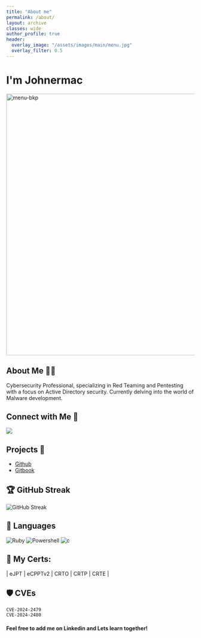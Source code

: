 ```yaml
---
title: "About me"
permalink: /about/
layout: archive
classes: wide
author_profile: true
header:  
  overlay_image: "/assets/images/main/menu.jpg"
  overlay_filter: 0.5
---
```


# I'm Johnermac 

<img src="https://github.com/Johnermac/Johnermac/assets/115858996/f8e4b684-379b-4b2d-a671-6ebaca75adf4" alt="menu-bkp" width="700">

## About Me 🕵️‍♂️
Cybersecurity Professional, specializing in Red Teaming and Pentesting with a focus on Active Directory security. Currently delving into the world of Malware development.

## Connect with Me 🤝
<a href="https://www.linkedin.com/in/joao-gabriel-6520aa215/" target="_blank"><img src="https://img.shields.io/badge/-LinkedIn-%230077B5?style=for-the-badge&logo=linkedin&logoColor=white" target="_blank"></a> 

## Projects 🚀
- [Github](https://johnermac.github.io)
- [Gitbook](https://johnermac.gitbook.io)
 
## 🏆 GitHub Streak
![GitHub Streak](https://github-readme-streak-stats.herokuapp.com/?user=Johnermac&theme=radical)

## 🚀 Languages
![Ruby](https://img.shields.io/badge/-Ruby-red?style=flat-square&logo=ruby&logoColor=white)
![Powershell](https://img.shields.io/badge/-Powershell-blue?style=flat-square&logo=powershell&logoColor=white)
![c](https://img.shields.io/badge/-C-blue?style=flat-square&logo=c&logoColor=white)

## 🚀 My Certs: 

| eJPT  | eCPPTv2 | CRTO | CRTP | CRTE | 
 
## 🛡️ CVEs
    CVE-2024-2479
    CVE-2024-2480


#### Feel free to add me on Linkedin and Lets learn together!



